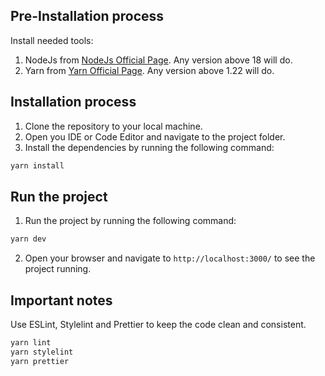 ## Pre-Installation process

Install needed tools:

1. NodeJs from [NodeJs Official Page](https://nodejs.org/en). Any version above 18 will do.
2. Yarn from [Yarn Official Page](https://yarnpkg.com/lang/en/docs/install). Any version above 1.22 will do.

## Installation process

1. Clone the repository to your local machine.
2. Open you IDE or Code Editor and navigate to the project folder.
3. Install the dependencies by running the following command:

```bash
yarn install
```

## Run the project

1. Run the project by running the following command:

```bash
yarn dev
```

2. Open your browser and navigate to `http://localhost:3000/` to see the project running.

## Important notes

Use ESLint, Stylelint and Prettier to keep the code clean and consistent.

```bash
yarn lint
yarn stylelint
yarn prettier
```
